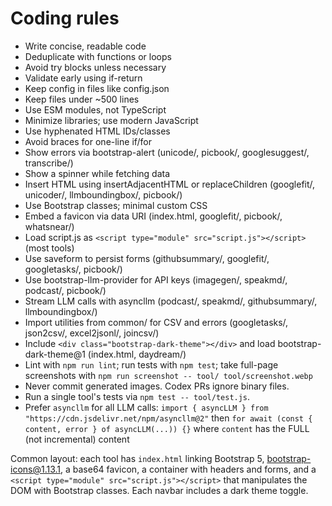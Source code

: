 # Coding rules

- Write concise, readable code
- Deduplicate with functions or loops
- Avoid try blocks unless necessary
- Validate early using if-return
- Keep config in files like config.json
- Keep files under ~500 lines
- Use ESM modules, not TypeScript
- Minimize libraries; use modern JavaScript
- Use hyphenated HTML IDs/classes
- Avoid braces for one-line if/for
- Show errors via bootstrap-alert (unicode/, picbook/, googlesuggest/, transcribe/)
- Show a spinner while fetching data
- Insert HTML using insertAdjacentHTML or replaceChildren (googlefit/, unicoder/, llmboundingbox/, picbook/)
- Use Bootstrap classes; minimal custom CSS
- Embed a favicon via data URI (index.html, googlefit/, picbook/, whatsnear/)
- Load script.js as `<script type="module" src="script.js"></script>` (most tools)
- Use saveform to persist forms (githubsummary/, googlefit/, googletasks/, picbook/)
- Use bootstrap-llm-provider for API keys (imagegen/, speakmd/, podcast/, picbook/)
- Stream LLM calls with asyncllm (podcast/, speakmd/, githubsummary/, llmboundingbox/)
- Import utilities from common/ for CSV and errors (googletasks/, json2csv/, excel2jsonl/, joincsv/)
- Include `<div class="bootstrap-dark-theme"></div>` and load bootstrap-dark-theme@1 (index.html, daydream/)
- Lint with `npm run lint`; run tests with `npm test`; take full-page screenshots with `npm run screenshot -- tool/ tool/screenshot.webp`
- Never commit generated images. Codex PRs ignore binary files.
- Run a single tool's tests via `npm test -- tool/test.js`.
- Prefer `asyncllm` for all LLM calls: `import { asyncLLM } from "https://cdn.jsdelivr.net/npm/asyncllm@2"` then `for await (const { content, error } of asyncLLM(...)) {}` where `content` has the FULL (not incremental) content

Common layout: each tool has `index.html` linking Bootstrap 5, bootstrap-icons@1.13.1, a base64 favicon, a container with headers and forms, and a `<script type="module" src="script.js"></script>` that manipulates the DOM with Bootstrap classes.
Each navbar includes a dark theme toggle.
